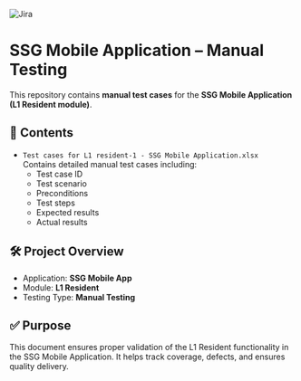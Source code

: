 ![Jira](https://img.shields.io/badge/Jira-0052CC?style=for-the-badge&logo=jira&logoColor=white)

# SSG Mobile Application – Manual Testing

This repository contains **manual test cases** for the **SSG Mobile Application (L1 Resident module)**.  

## 📄 Contents
- `Test cases for L1 resident-1 - SSG Mobile Application.xlsx`  
  Contains detailed manual test cases including:  
  - Test case ID  
  - Test scenario  
  - Preconditions  
  - Test steps  
  - Expected results  
  - Actual results  

## 🛠️ Project Overview
- Application: **SSG Mobile App**  
- Module: **L1 Resident**  
- Testing Type: **Manual Testing**  

## ✅ Purpose
This document ensures proper validation of the L1 Resident functionality in the SSG Mobile Application. It helps track coverage, defects, and ensures quality delivery.
